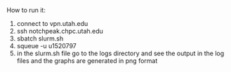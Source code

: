 How to run it:
1. connect to vpn.utah.edu
2. ssh notchpeak.chpc.utah.edu
3. sbatch slurm.sh
4. squeue -u u1520797
5. in the slurm.sh file go to the logs directory and see the output in the log files and the graphs are generated in png format
